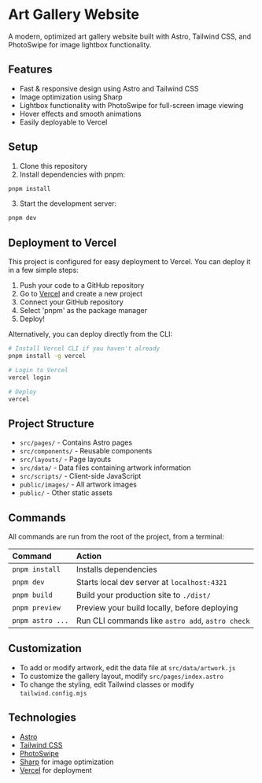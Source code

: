 # Art Gallery Website

A modern, optimized art gallery website built with Astro, Tailwind CSS, and PhotoSwipe for image lightbox functionality.

## Features

- Fast & responsive design using Astro and Tailwind CSS
- Image optimization using Sharp
- Lightbox functionality with PhotoSwipe for full-screen image viewing
- Hover effects and smooth animations
- Easily deployable to Vercel

## Setup

1. Clone this repository
2. Install dependencies with pnpm:

```bash
pnpm install
```

3. Start the development server:

```bash
pnpm dev
```

## Deployment to Vercel

This project is configured for easy deployment to Vercel. You can deploy it in a few simple steps:

1. Push your code to a GitHub repository
2. Go to [Vercel](https://vercel.com) and create a new project
3. Connect your GitHub repository
4. Select 'pnpm' as the package manager
5. Deploy!

Alternatively, you can deploy directly from the CLI:

```bash
# Install Vercel CLI if you haven't already
pnpm install -g vercel

# Login to Vercel
vercel login

# Deploy
vercel
```

## Project Structure

- `src/pages/` - Contains Astro pages
- `src/components/` - Reusable components
- `src/layouts/` - Page layouts
- `src/data/` - Data files containing artwork information
- `src/scripts/` - Client-side JavaScript
- `public/images/` - All artwork images
- `public/` - Other static assets

## Commands

All commands are run from the root of the project, from a terminal:

| Command                | Action                                           |
| :--------------------- | :----------------------------------------------- |
| `pnpm install`         | Installs dependencies                            |
| `pnpm dev`             | Starts local dev server at `localhost:4321`      |
| `pnpm build`           | Build your production site to `./dist/`          |
| `pnpm preview`         | Preview your build locally, before deploying     |
| `pnpm astro ...`       | Run CLI commands like `astro add`, `astro check` |

## Customization

- To add or modify artwork, edit the data file at `src/data/artwork.js`
- To customize the gallery layout, modify `src/pages/index.astro`
- To change the styling, edit Tailwind classes or modify `tailwind.config.mjs`

## Technologies

- [Astro](https://astro.build/)
- [Tailwind CSS](https://tailwindcss.com/)
- [PhotoSwipe](https://photoswipe.com/)
- [Sharp](https://sharp.pixelplumbing.com/) for image optimization
- [Vercel](https://vercel.com/) for deployment
